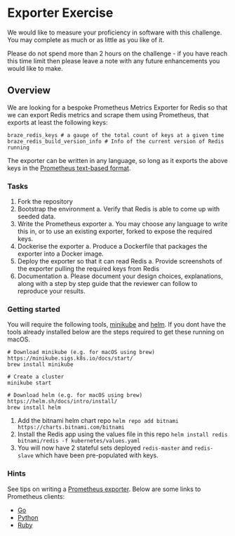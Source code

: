 # Exporter Exercise

We would like to measure your proficiency in software with this challenge. You may complete as much or as little as you like of it.

Please do not spend more than 2 hours on the challenge - if you have reach this time limit then please leave a note with any future enhancements you would like to make.

## Overview

We are looking for a bespoke Prometheus Metrics Exporter for Redis so that we can export Redis metrics and scrape them using Prometheus, that exports at least the following keys:

```
braze_redis_keys # a gauge of the total count of keys at a given time
braze_redis_build_version_info # Info of the current version of Redis running
```

The exporter can be written in any language, so long as it exports the above keys in the [Prometheus text-based format](https://prometheus.io/docs/instrumenting/exposition_formats/#text-based-format).

### Tasks

1. Fork the repository
2. Bootstrap the environment
    a. Verify that Redis is able to come up with seeded data.
3. Write the Prometheus exporter
    a. You may choose any language to write this in, or to use an existing exporter, forked to expose the required keys.
4. Dockerise the exporter
    a. Produce a Dockerfile that packages the exporter into a Docker image.
5. Deploy the exporter so that it can read Redis
    a. Provide screenshots of the exporter pulling the required keys from Redis
6. Documentation
    a. Please document your design choices, explanations, along with a step by step guide that the reviewer can follow to reproduce your results.

### Getting started

You will require the following tools, [minikube](https://minikube.sigs.k8s.io/docs/start/) and [helm](https://helm.sh/docs/helm/helm_install/). If you dont have the tools already installed below are the steps required to get these running on macOS.

```
# Download minikube (e.g. for macOS using brew) https://minikube.sigs.k8s.io/docs/start/
brew install minikube
 
# Create a cluster
minikube start
 
# Download helm (e.g. for macOS using brew) https://helm.sh/docs/intro/install/
brew install helm
```

1. Add the bitnami helm chart repo
`helm repo add bitnami https://charts.bitnami.com/bitnami`
2. Install the Redis app using the values file in this repo
`helm install redis bitnami/redis -f kubernetes/values.yaml`
3. You will now have 2 stateful sets deployed `redis-master` and `redis-slave` which have been pre-populated with keys.

### Hints

See tips on writing a [Prometheus exporter](https://prometheus.io/docs/instrumenting/writing_exporters/). Below are some links to Prometheus clients:
 * [Go](https://github.com/prometheus/client_golang)
 * [Python](https://github.com/prometheus/client_python)
 * [Ruby](https://github.com/prometheus/client_java)